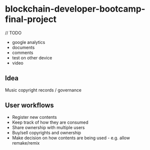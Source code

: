 # blockchain-developer-bootcamp-final-project

// TODO

- google analytics
- documents
- comments
- test on other device
- video

## Idea

Music copyright records / governance

## User workflows

- Register new contents
- Keep track of how they are consumed
- Share ownership with multiple users
- Buy/sell copyrights and ownership
- Make decision on how contents are being used - e.g. allow remake/remix
